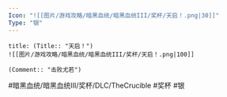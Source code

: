 ```yaml
---
Icon: "![[图片/游戏攻略/暗黑血统/暗黑血统III/奖杯/天启！.png|30]]"
Type: "银"
---
```

```ad-common-silver-trophy
title: (Title:: "天启！")
![[图片/游戏攻略/暗黑血统/暗黑血统III/奖杯/天启！.png|100]]

(Comment:: "击败尤若")
```

#暗黑血统/暗黑血统III/奖杯/DLC/TheCrucible #奖杯 #银
